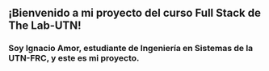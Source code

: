 ## ¡Bienvenido a mi proyecto del curso Full Stack de The Lab-UTN!
### Soy Ignacio Amor, estudiante de Ingeniería en Sistemas de la UTN-FRC, y este es mi proyecto.